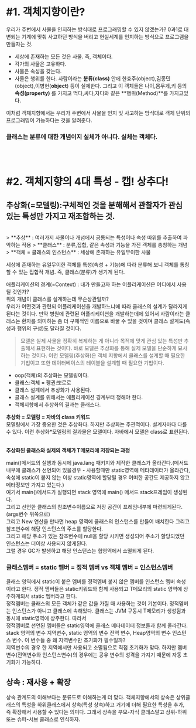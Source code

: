 # #1. 객체지향이란?
우리가 주변에서 사물을 인지하는 방식대로 프로그래밍할 수 있지 않겠는가? 0과1로 대변되는 기계에 맞춰 사고하던 방식을 버리고 현실세계를 인지하는 방식으로 프로그램을 만들자는 것. 
- 세상에 존재하는 모든 것은 사물. 즉, 객체이다.
- 각가의 사물은 고유하다. 
- 사물은 속성을 갖는다. 
- 사물은 행위를 한다. 
사람이라는 **분류(class)** 안에 한효주(object),김종민(object),이병헌(**object**) 등이 실제한다. 그리고 이 객체들은 나이,몸무게,키 등의 **속성(property)** 를 가지고 먹다,싸다,자다와 같은
**행위(Method)**를 가지고있다. 

이처럼 객체지향에서는 우리가 주변에서 사물을 인지 및 사고하는 방식대로 객체 단위의 프로그래밍이 가능하다는 것을 알려준다.  
### 클래스는 분류에 대한 개념이지 실체가 아니다. 실체는 객체다.  

</br>
</br>


# #2. 객체지향의 4대 특성 - 캡! 상추다!  

##  추상화(=모델링):구체적인 것을 분해해서 관찰자가 관심 있는 특성만 가지고 재조합하는 것.
</br>
> **추상** : 여러가지 사물이나 개념에서 공통되는 특성이나 속성 따위를 추출하여 파악하는 작용 
> **클래스** : 분류,집합, 같은 속성과 기능을 가진 객체를 총칭하는 개념
> **객체 = 클래스의 인스턴스** : 세상에 존재하는 유일무이한 사물 

세상에 존재하는 유일무이한 객체를 특성(속성 + 기능)에 따라 분류해 보니 객체를 통칭할 수 있는 집합적 개념. 즉, 클래스(분류)가 생기게 된다.  

애플리케이션의 경계(=Context) : 내가 만들고자 하는 어플리케이션은 어디에서 사용될 것인가?  
위의 개념이 클래스를 설계하는데 무슨상관일까?  
우리가 어떤것과 관련되 어플리케이션을 개발하느냐에 따라 클래스의 설계가 달라지게 된다는 것이다. 만약 병원에 관련된 어플리케이션을 개발하는데에 있어서 사람이라는 클래스는 환자를 의미하는 좀 더 구체적인 이름으로 
바꿀 수 있을 것이며 클래스 설계도(속성과 행위의 구성)도 달라질 것이다.  

> 모델은 실제 사물을 정확히 복제하는 게 아니라 목적에 맞게 관심 있는 특성만 추출해서 표현하는 것이다. 바로 모델은 추상화를 통해 실제 모델을 단순하게 묘사하는 것이다. 이런 모델링(추상화)은 객체 지향에서 
> 클래스를 설계할 때 필요한 기법이고 또한 데이터베이스의 테이블을 설계할 때 필요한 기법이다.  
- oop(객체)의 추상화는 모델링이다.
- 클래스:객체 = 펭귄:뽀로로
- 클래스 설계에서 추상화가 사용된다. 
- 클래스 설계를 위해서는 애플리케이션 경계부터 정해야 한다.  
- 객체지향에서 추상화의 결과는 클래스다.  

**추상화 = 모델링 = 자바의 class 키워드**  
모델링에서 가장 중요한 것은 추상화다. 하지만 추상화는 주관적이다. 설계자마다 다를 수 있다. 이런 추상화*모델링의 결과물은 모델이다. 자바에서 모델은 class로 표현된다.  
  </br>
  
**추상화된 클래스와 실제의 객체가 T메모리에 저장되는 과정**  

main()메서드의 실행과 동시에 java.lang 패키지와 제작한 클래스가 올라간다.(메서드 내부에 클래스가 선언되어 있을경우 - 사용할때만 static영역에 메타데이터가 올라간다, 속성에 static이 붙지 않는 이상 
static영역에 할당될 경우 어떠한 공간도 제공하지 않고 메타정보만 가지고 있는다.)  
여기서 main()메서드가 실행되면 stack 영역에 main() 메서드 stack프레임이 생성된다.  
그리고 선언한 클래스의 참조변수이름으로 저장 공간이 프레임내부에 마련되게된다.(args변수 위쪽으로)  
그리고 New 연산을 만나면 heap 영역에 클래스의 인스턴스를 만들어 배치한다 그리고 참조변수에 해당 인스턴스의 주소를 할당한다.  
그리고 해당 주소가 있는 참조변수에 null을 할당 시키면 생성되어 주소가 할당되었던 인스턴스는 더이상 사용되지 않게된다.  
그럴 경우 GC가 발생하고 해당 인스턴스는 힙영역에서 소멸되게 된다. 

### 클래스멤버 = static 멤버 = 정적 멤버 vs 객체 멤버 = 인스턴스멤버  
클래스 영역에서 static이 붙은 멤버를 정적멤버 붙지 않은 멤버를 인스턴스 멤버 속성이라고 한다.  정적 멤버들은 static키워드와 함께 사용되고 T메모리의 static 영역에 상주하게되서 static 멤버라고 한다.     
정적멤버는 클래스의 모든 객체가 같은 값을 가질 때 사용하는 것이 기본이다.  정적멤버는 인스턴스가 아니고 클래스에 속해있다. 클래스는 JVM 구동시 T메모리가 생성됨과 동시에 static영역에 상주한다. 따라서  
정적멤버로 선언된 멤버들은 static영역에 클래스 메타데이터 정보들과 함께 올라간다.  
stack 영역의 변수 지역변수, static 영역의 변수 전역 변수, Heap영역의 변수 인스턴스 변수. 이 변수들 중 왜 지역변수만 초기화가 필수일까?  
지역변수의 경우 한 지역에서만 사용되고 소멸됨으로 직접 초기화가 맞다. 하지만 멤버변수(전역변수와 인스턴스변수)의 경우에는 공유 변수의 성격을 가지기 때문에 자동 초기화가 가능하다. 


## 상속 : 재사용 + 확장  
상속 관계도의 이해보다는 분류도로 이해하는게 더 맞다. 객체지향에서의 상속은 상위클래스의 특성을 하위클래스에서 상속(특성 상속)하고 거기에 더해 필요한 특성을 추가, 즉 확장해서 사용할 수 있다는 의미다. 
그래서 상속을 부모-자식 클래스말고 상위-하위 또는 슈퍼-서브 클래스로 인식하자.  
